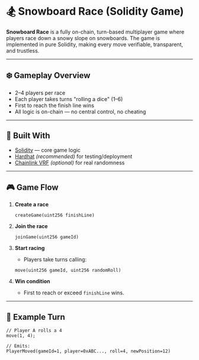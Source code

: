 # 🏂 Snowboard Race (Solidity Game)     
       
**Snowboard Race** is a fully on-chain, turn-based multiplayer game where players race down a snowy slope on snowboards. The game is implemented in pure Solidity, making every move verifiable, transparent, and trustless. 
          
---       
      
## ❄️ Gameplay Overview      
           
- 2–4 players per race        
- Each player takes turns "rolling a dice" (1–6)      
- First to reach the finish line wins      
- All logic is on-chain — no central control, no cheating      
       
---    
    
## 🧱 Built With    
     
- [Solidity](https://docs.soliditylang.org/) — core game logic      
- [Hardhat](https://hardhat.org/) *(recommended)* for testing/deployment     
- [Chainlink VRF](https://docs.chain.link/docs/vrf/v2/introduction/) *(optional)* for real randomness     
   
--- 
  
## 🎮 Game Flow    
 
1. **Create a race**   
    ```solidity     
    createGame(uint256 finishLine)   
    ```
 
2. **Join the race**
    ```solidity
    joinGame(uint256 gameId)
    ```

3. **Start racing**
    - Players take turns calling:
    ```solidity
    move(uint256 gameId, uint256 randomRoll)
    ```

4. **Win condition**
    - First to reach or exceed `finishLine` wins.

---

## 🔁 Example Turn

```solidity
// Player A rolls a 4
move(1, 4);

// Emits:
PlayerMoved(gameId=1, player=0xABC..., roll=4, newPosition=12)
